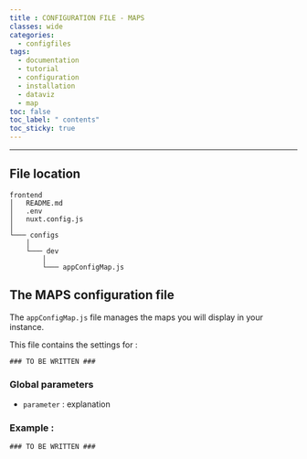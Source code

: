 ```yaml
---
title : CONFIGURATION FILE - MAPS
classes: wide
categories:
  - configfiles
tags:
  - documentation
  - tutorial
  - configuration
  - installation
  - dataviz
  - map
toc: false
toc_label: " contents"
toc_sticky: true
---
```


--------

## File location

```shell
frontend
│   README.md
│   .env
│   nuxt.config.js
│
└─── configs
    │
    └─── dev
        │
        └─── appConfigMap.js

```

## The MAPS configuration file

The `appConfigMap.js` file manages the maps you will display in your instance.

This file contains the settings for :

```shell
### TO BE WRITTEN ###
```

### Global parameters

- `parameter` : explanation

### Example :

```shell
### TO BE WRITTEN ###
```
